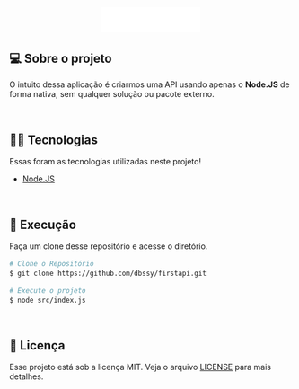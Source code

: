 <p align="center">
  <img src="./.github/firstAPI.svg" width="35%" alt="dt-money">
</p>

## 💻 Sobre o projeto

O intuito dessa aplicação é criarmos uma API usando apenas o **Node.JS** de forma nativa, sem qualquer solução ou pacote externo.

<br>

## 👨‍💻 Tecnologias
Essas foram as tecnologias utilizadas neste projeto!

- [Node.JS](https://nodejs.org/en/)


<br>

## 🚀 Execução

Faça um clone desse repositório e acesse o diretório.

```bash
# Clone o Repositório
$ git clone https://github.com/dbssy/firstapi.git
```

```bash
# Execute o projeto
$ node src/index.js
```
<br>

## 📝 Licença

Esse projeto está sob a licença MIT. Veja o arquivo [LICENSE](LICENSE.md) para mais detalhes.